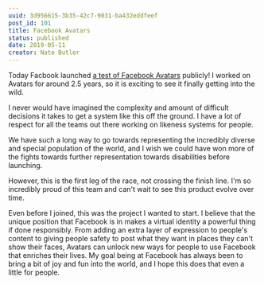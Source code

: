 ```yaml
---
uuid: 3d956615-3b35-42c7-9031-ba432eddfeef
post_id: 101
title: Facebook Avatars
status: published
date: 2019-05-11
creator: Nate Butler
---
```

Today Facbook launched [a test of Facebook Avatars](https://www.theverge.com/2019/6/3/18650685/facebook-avatar-messenger-newsfeed-bitmoji) publicly! I worked on Avatars for around 2.5 years, so it is exciting to see it finally getting into the wild.

I never would have imagined the complexity and amount of difficult decisions it takes to get a system like this off the ground. I have a lot of respect for all the teams out there working on likeness systems for people. 

We have such a long way to go towards representing the incredibly diverse and special population of the world, and I wish we could have won more of the fights towards further representation towards disabilities before launching. 

However, this is the first leg of the race, not crossing the finish line. I'm so incredibly proud of this team and can't wait to see this product evolve over time.

Even before I joined, this was the project I wanted to start. I believe that the unique position that Facebook is in makes a virtual identity a powerful thing if done responsibly. From adding an extra layer of expression to people's content to giving people safety to post what they want in places they can't show their faces, Avatars can unlock new ways for people to use Facebook that enriches their lives. My goal being at Facebook has always been to bring a bit of joy and fun into the world, and I hope this does that even a little for people.